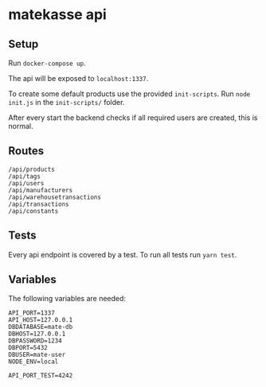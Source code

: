 # ​matekasse api

## Setup

Run `docker-compose up`.

The api will be exposed to `localhost:1337`.

To create some default products use the provided `init-scripts`.
Run `node init.js` in the `init-scripts/` folder.

After every start the backend checks if all required users are created, this is normal.


## Routes

```
/api/products
/api/tags
/api/users
/api/manufacturers
/api/warehousetransactions
/api/transactions
/api/constants
```

## Tests

Every api endpoint is covered by a test. To run all tests run `yarn test`.

## Variables

The following variables are needed:

```
API_PORT=1337
API_HOST=127.0.0.1
DBDATABASE=mate-db
DBHOST=127.0.0.1
DBPASSWORD=1234
DBPORT=5432
DBUSER=mate-user
NODE_ENV=local

API_PORT_TEST=4242

```

